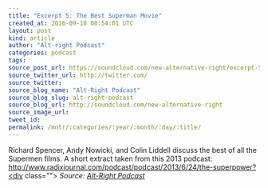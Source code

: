 ```yaml
---
title: "Excerpt 5: The Best Superman Movie"
created_at: 2016-09-18 08:54:01 UTC
layout: post
kind: article
author: "Alt-right Podcast"
categories: podcast
tags: 
source_post_url: https://soundcloud.com/new-alternative-right/excerpt-5-the-best-superman-movie
source_twitter_url: http://twitter.com/
source_twitter: 
source_blog_name: "Alt-Right Podcast"
source_blog_slug: alt-right-podcast
source_blog_url: http://soundcloud.com/new-alternative-right
source_image_url: 
tweet_id:
permalink: /mntr/:categories/:year/:month/:day/:title/
---
```

Richard Spencer, Andy Nowicki, and Colin Liddell discuss the best of all the Supermen films.  A short extract taken from this 2013 podcast:
http://www.radixjournal.com/podcast/podcast/2013/6/24/the-superpower?<div class="">
    <i>Source: <a href="http://soundcloud.com/new-alternative-right">Alt-Right Podcast</a></i>
</div>
